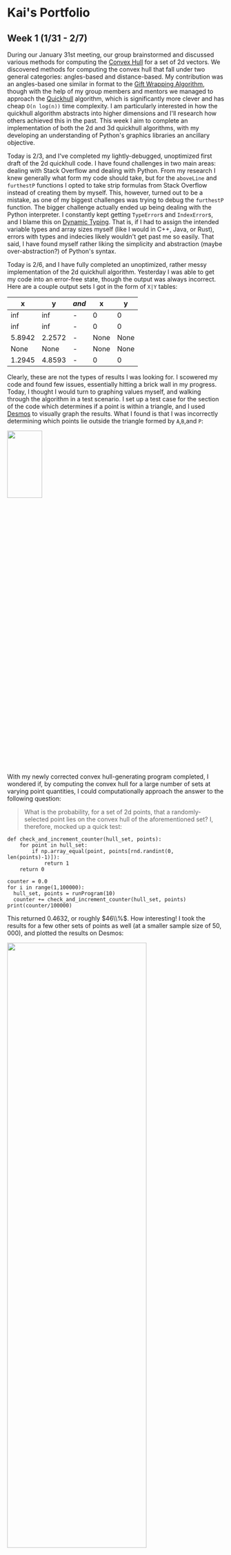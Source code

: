 # Kai's Portfolio
## Week 1 (1/31 - 2/7)
During our January 31st meeting, our group brainstormed and discussed various methods for computing the [Convex Hull](https://en.wikipedia.org/wiki/Convex_hull) for a set of 2d vectors. We discovered methods for computing the convex hull that fall under two general categories: angles-based and distance-based. My contribution was an angles-based one similar in format to the [Gift Wrapping Algorithm](https://en.wikipedia.org/wiki/Gift_wrapping_algorithm), though with the help of my group members and mentors we managed to approach the [Quickhull](https://en.wikipedia.org/wiki/Quickhull) algorithm, which is significantly more clever and has cheap `O(n log(n))` time complexity. I am particularly interested in how the quickhull algorithm abstracts into higher dimensions and I'll research how others achieved this in the past. This week I aim to complete an implementation of both the 2d and 3d quickhull algorithms, with my developing an understanding of Python's graphics libraries an ancillary objective.

Today is 2/3, and I've completed my lightly-debugged, unoptimized first draft of the 2d quickhull code. I have found challenges in two main areas: dealing with Stack Overflow and dealing with Python. From my research I knew generally what form my code should take, but for the `aboveLine` and `furthestP` functions I opted to take strip formulas from Stack Overflow instead of creating them by myself. This, however, turned out to be a mistake, as one of my biggest challenges was trying to debug the `furthestP` function. The bigger challenge actually ended up being dealing with the Python interpreter. I constantly kept getting `TypeError`s and `IndexError`s, and I blame this on [Dynamic Typing](https://stackoverflow.com/a/1517670). That is, if I had to assign the intended variable types and array sizes myself (like I would in C++, Java, or Rust), errors with types and indecies likely wouldn't get past me so easily. That said, I have found myself rather liking the simplicity and abstraction (maybe over-abstraction?) of Python's syntax.

Today is 2/6, and I have fully completed an unoptimized, rather messy implementation of the 2d quickhull algorithm. Yesterday I was able to get my code into an error-free state, though the output was always incorrect. Here are a couple output sets I got in the form of `X|Y` tables:

x|y|*and*|x|y
-|-|-|-|-
inf|inf|-|0|0
inf|inf|-|0|0
5.8942|2.2572|-|None|None
None|None|-|None|None
1.2945|4.8593|-|0|0

Clearly, these are not the types of results I was looking for. I scowered my code and found few issues, essentially hitting a brick wall in my progress. Today, I thought I would turn to graphing values myself, and walking through the algorithm in a test scenario. I set up a test case for the section of the code which determines if a point is within a triangle, and I used [Desmos](https://www.desmos.com/calculator) to visually graph the results. What I found is that I was incorrectly determining which points lie outside the triangle formed by `A`,`B`,and `P`:

<img src="https://i2.paste.pics/ea2bf739d8c7f4ecdb1245eb1436e815.png?trs=dd494636c42af34438770bca22294014fd61ebd0cb110405d73f174c77ec4014&rand=ZBPwnrNO5A"  width="40%" height="20%">

With my newly corrected convex hull-generating program completed, I wondered if, by computing the convex hull for a large number of sets at varying point quantities, I could computationally approach the answer to the following question:
> What is the probability, for a set of 2d points, that a randomly-selected point lies on the convex hull of the aforementioned set?
I, therefore, mocked up a quick test:
```
def check_and_increment_counter(hull_set, points):
    for point in hull_set:
        if np.array_equal(point, points[rnd.randint(0, len(points)-1)]):
            return 1
    return 0

counter = 0.0
for i in range(1,100000):
  hull_set, points = runProgram(10)
  counter += check_and_increment_counter(hull_set, points)
print(counter/100000)
```
This returned $0.4632$, or roughly $46\\%$. How interesting! I took the results for a few other sets of  points as well (at a smaller sample size of $50,000$), and plotted the results on Desmos:

<img src="https://i2.paste.pics/6391d66525fe358ced7a0672402470db.png?trs=dd494636c42af34438770bca22294014fd61ebd0cb110405d73f174c77ec4014&rand=cLR3G1H7r0"  width="80%" height="60%">

Though there is a fair bit of deviance from the true, expected values one would achieve by hand, I believe this plot makes a decent amount of sense. As the number of points grows to infinity, we can expect 
$$\lim_{x\to\infty} \frac{a}{x^b} \to 0$$
Essentially, the size of the convex hull doesn't grow fast enough to keep up pace with the set of points it is derived from.

## Week 2 (2/7 - 2/14)
During our last meeting, we worked on fixing our 2d convex hull code and we discussed the algorithm we would use for 3d quickhull and, eventually, arbitrary-dimension quickhull. As I understand it, the algorithm is as follows:
```
// For a d-dimensional set of points:

1. Generate a polygon with d-1 points and facets
2. Remove points within the polygon
3. Assign each point to the facet it is above
4. For each facet that has points above it:
    4.1. Find the furthest point above the facet
    4.2. Find the horizon ridges for that point
    4.3. Connect the point to its horizon
    4.4. Remove the now internal facets and points

// Repeat 4 until no facet has points above
```
This week I have attempted to implement this algorithm for the 3d case. I began by researching classes in Python, as I thought an [object-oriented](https://en.wikipedia.org/wiki/Object-oriented_programming) approach would suit this algorithm best because of how many interlinked arrays and lists need to be created and stored. Most of the time I spent working on the program this week was spent building out and debugging the `define_tetrahedron()` function:

##### Preliminary Pseudocode
In order to effectively and cleanly write the function, I started with a [pseudocode](https://en.wikipedia.org/wiki/Pseudocode) description. I decided to forgo a conventional, code-adjacent style of pseudocode, instead opting for a more plain language, bullet-pointed syntax.
##### Basic Functionality
Following my completion of pseudocode, I wrote the function in Python, taking little time to check the correctness of my code. Thankfully, it was entirely functional besides one persistant bug in my code.
##### Coding Headache
I consistantly faced one issue in my programming of the `define_tetrahedron()` function: duplicate point selection. Patricularly in low point-count cases, my function would often select the same point as its pick for two of the tetrahedron's vertices. This obviously caused issues, as in such cases a triangle or nothing at all would be outputted as opposed to a complete tetrahedron. In the end, my solution was as follows: 

I went from this
```
i = [self.points[:,0].argmin(),
    self.points[:,1].argmin(),
    self.points[:,2].argmin(),
    self.points[:,1].argmax()]
```
to this
```
temp = np.array(self.points)

i = []
k = temp[:,0].argmin()
i.append(k)
temp[k] = np.inf
k = temp[:,1].argmin()
i.append(k)
temp[k] = np.inf
k = temp[:,2].argmin()
i.append(k)
temp[temp == np.inf] = -np.inf
temp[k] = -np.inf
k = temp[:,1].argmax()
i.append(k)
```

The bug, simply put, stemmed from having no duplicate regulation whatsoever. By allowing for a second temporary array that can be edited, we maintain correct indices in the `i` array. Similarly, the act of setting the points in temp to `np.inf` or `-np.inf` after selection allows us to ignore the selected points without changing the indecies of the rest of the points.
##### Belated Completion

Though I didn't seem to get much work done on the program this week, I hope that in the next I may complete it once and for all.

## Week 3 (2/14 - 2/21)
In this week's group meeting, we discussed the future of our subgroup, and what direction we will go in with future projects. As a natural successor to the convex hull, we began conversation about [Voronoi Diagrams](https://en.wikipedia.org/wiki/Voronoi_diagram) and [Delaunay Triangulation](https://en.wikipedia.org/wiki/Delaunay_triangulation), with Lam presenting resources for us to futher research these on our own. As we spoke about capstone projects to begin after Spring break, the idea of computing the convex hull in [Hyperbolic space](https://en.wikipedia.org/wiki/Hyperbolic_space) particularly caught my attention, as I've been trying to find an excuse to program a non-euclidean renderer for quite some time. That said, I have to admit that the convex hull intimidates me, as I'm already finding it relatively challenging to program the 3d Quickhull algorithm.

As far as my progress on the 3d Quickhull program goes, I feel it's going quite smoothly. I've had a couple issues with my rusty linear algebra skills, but I feel myself rapidly regaining my intuition as I work to solve all the interesting little components of the algorithm. The most fun I've had this week working on my project is with the `clear_internal_points()` function. It has taken an estimated 3 hours of banging my head against a wall and contacting our mentors for me to get it functional, but I can proudly say that it is definitely the most clever or satisfying bit of code thus far. I will explain it below, as I'm sure you could derive a similar joy from the brilliance of the function.

```
def clear_internal_points(self):
  hull_centroid = np.sum(self.hull_points, axis=0) / len(self.hull_points)
  queue = []
  for p in self.points:
    for fc in self.facet_centroids():
      if np.dot(fc - hull_centroid, p - fc) > 0:
        queue.append(p)
  seen = set()
  queue = [x for x in queue if tuple(x) not in seen and not seen.add(tuple(x))]
  self.points = queue
```

The whole idea of the algorithm is as follows:
- find the centroid of the hull $h_c$ by averaging the points together
- for each point $p$:
- for each facet centroid $f_c$:
- if the dot product between the vector formed by $f_c-h_c$ and $p-f_c$ is negative, then the point if within the polyhedron

## Week 5 (2/28 - 3/6)
Foreword: This is the third time I am rewriting my portfolio. I have accidentally left the page without commiting **Twice**. It's very frustrating that I've written 6 full paragraphs, but now I have to restart again. I will be committing every five minutes from now on so that I'm not doomed to relive Week 5 for eternity.

Last week we presented to the wider Geometry Lab, and got to see what the other subgroups are working on. It went pretty well, but we had to halt work on our projects to prepare. This week we determined what projects we will work on next, with Alec and Lam giving me an introduction to the various $\mathbb{H}^2$ to $\mathbb{R}^2$ projection methods. We mainly discussed the [Poincaré Disk model](https://en.wikipedia.org/wiki/Poincar%C3%A9_disk_model), in which the infinite hyperbolic plane is crammed into a Euclidean unit circle. This model is most useful for it's preservation of angles and for not extending to infinity. 
![disk](https://upload.wikimedia.org/wikipedia/commons/thumb/6/60/Hyperbolic_domains_642.png/800px-Hyperbolic_domains_642.png)
